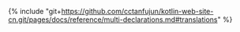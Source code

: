 {% include "git+https://github.com/cctanfujun/kotlin-web-site-cn.git/pages/docs/reference/multi-declarations.md#translations" %}
